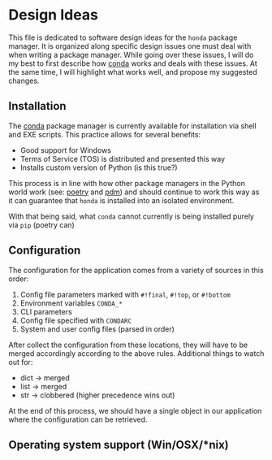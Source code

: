 # Design Ideas

This file is dedicated to software design ideas for the `honda` package manager.
It is organized along specific design issues one must deal with when writing
a package manager. While going over these issues, I will do my best to first describe
how [conda][conda] works and deals with these issues. At the same time, I will
highlight what works well, and propose my suggested changes.

## Installation

The [conda][conda] package manager is currently available for installation via shell
and EXE scripts. This practice allows for several benefits:

- Good support for Windows
- Terms of Service (TOS) is distributed and presented this way
- Installs custom version of Python (is this true?)

This process is in line with how other package managers in the Python world work
(see: [poetry][poetry] and [pdm][pdm]) and should continue to work this way as
it can guarantee that `honda` is installed into an isolated environment.

With that being said, what `conda` cannot currently is being installed purely via
`pip` (poetry can)

## Configuration

The configuration for the application comes from a variety of sources in this order:

1. Config file parameters marked with `#!final`, `#!top`, or `#!bottom`
2. Environment variables `CONDA_*`
3. CLI parameters
4. Config file specified with `CONDARC`
5. System and user config files (parsed in order)

After collect the configuration from these locations, they will have to be merged
accordingly according to the above rules. Additional things to watch out for:

- dict -> merged
- list -> merged
- str -> clobbered (higher precedence wins out)

At the end of this process, we should have a single object in our application where
the configuration can be retrieved.


## Operating system support (Win/OSX/*nix)

[conda]: https://github.com/conda/conda

[pdm]: https://pdm.fming.dev/

[poetry]: https://python-poetry.org/
